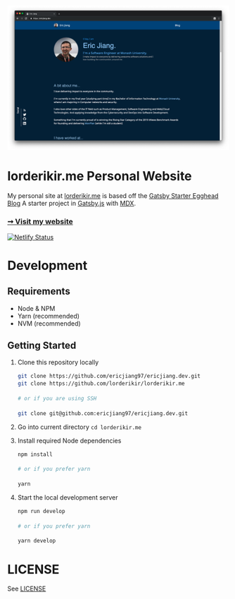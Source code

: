 ![homepage](./screenshots/newhomepage.png)

# lorderikir.me Personal Website

My personal site at [lorderikir.me](https://lorderikir.me) is based off the [Gatsby Starter Egghead Blog](https://github.com/eggheadio/gatsby-starter-egghead-blog)
A starter project in [Gatsby.js](https://www.gatsbyjs.org/) with [MDX](https://github.com/mdx-js/mdx).

### [➞ Visit my website](https://lorderikir.me)

[![Netlify Status](https://api.netlify.com/api/v1/badges/08b9b7b7-2d13-47d7-bc37-c317ab4a4c6b/deploy-status)](https://app.netlify.com/sites/lorderikir/deploys)

# Development

## Requirements

- Node & NPM
- Yarn (recommended)
- NVM (recommended)

## Getting Started

1. Clone this repository locally

   ```bash
   git clone https://github.com/ericjiang97/ericjiang.dev.git
   git clone https://github.com/lorderikir/lorderikir.me

   # or if you are using SSH

   git clone git@github.com:ericjiang97/ericjiang.dev.git
   ```

2. Go into current directory `cd lorderikir.me`
3. Install required Node dependencies

   ```bash
   npm install

   # or if you prefer yarn

   yarn
   ```

4. Start the local development server

   ```bash
   npm run develop

   # or if you prefer yarn

   yarn develop
   ```

# LICENSE

See [LICENSE](./LICENSE)
